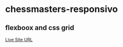 # chessmasters-responsivo

## flexboox and css grid

<a href="https://superb-froyo-a5b81c.netlify.app" target="_blank">Live Site URL</a>
